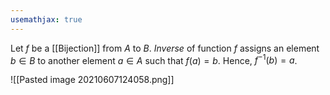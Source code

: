 ```yaml
---
usemathjax: true
---
```


Let $f$ be a [[Bijection]] from $A$ to $B$.
*Inverse* of function $f$ assigns an element $b \in B$ to another element $a \in A$ such that $f(a) = b$. Hence, $f^{-1}(b) = a$.

![[Pasted image 20210607124058.png]]